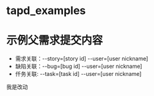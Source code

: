 # tapd_examples

# 示例父需求提交内容
* 需求关联：--story=[story id] --user=[user nickname]
* 缺陷关联：--bug=[bug id] --user=[user nickname]
* 仟务关联: --task=[task id] --user=[user nickname]


我是改动